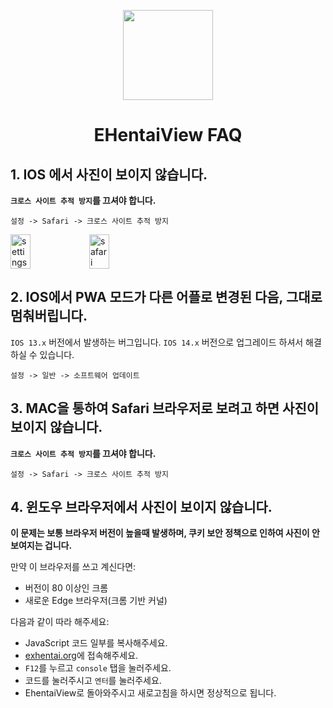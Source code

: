 <p align="center">
  <img width="144px" height="144px" src="https://raw.githubusercontent.com/IronKinoko/asset/master/e-hentai-view/icon.png"/>
</p>

<h1 align="center">EHentaiView FAQ</h1>

## 1. IOS 에서 사진이 보이지 않습니다.

**`크로스 사이트 추적 방지`를 끄셔야 합니다.**

`설정 -> Safari -> 크로스 사이트 추적 방지`

<div style="display: flex;">
<img src="https://raw.githubusercontent.com/IronKinoko/asset/master/e-hentai-view/setting.PNG" width="25%" title="settings"/>
<img src="https://raw.githubusercontent.com/IronKinoko/asset/master/e-hentai-view/safari.PNG" width="25%" title="safari"/>
</div>

## 2. IOS에서 PWA 모드가 다른 어플로 변경된 다음, 그대로 멈춰버립니다.

`IOS 13.x` 버전에서 발생하는 버그입니다. `IOS 14.x` 버전으로 업그레이드 하셔서 해결하실 수 있습니다.

`설정 -> 일반 -> 소프트웨어 업데이트`

## 3. MAC을 통하여 Safari 브라우저로 보려고 하면 사진이 보이지 않습니다.

**`크로스 사이트 추적 방지`를 끄셔야 합니다.**

`설정 -> Safari -> 크로스 사이트 추적 방지`

## 4. 윈도우 브라우저에서 사진이 보이지 않습니다.

**이 문제는 보통 브라우저 버전이 높을때 발생하며, 쿠키 보안 정책으로 인하여 사진이 안 보여지는 겁니다.**

만약 이 브라우저를 쓰고 계신다면:

- 버전이 80 이상인 크롬
- 새로운 Edge 브라우저(크롬 기반 커널)

다음과 같이 따라 해주세요:

- JavaScript 코드 일부를 복사해주세요.
- [exhentai.org](https://exhentai.org)에 접속해주세요.
- `F12`를 누르고 `console` 탭을 눌러주세요.
- 코드를 눌러주시고 `엔터`를 눌러주세요.
- EhentaiView로 돌아와주시고 새로고침을 하시면 정상적으로 됩니다.
